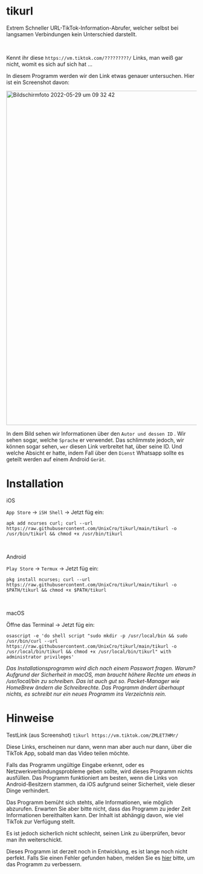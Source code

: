 # tikurl

Extrem Schneller URL-TikTok-Information-Abrufer, welcher selbst bei langsamen Verbindungen kein Unterschied darstellt. 

<br>

Kennt ihr diese `https://vm.tiktok.com/?????????/` Links, man weiß gar nicht, womit es sich auf sich hat ... 

In diesem Programm werden wir den Link etwas genauer untersuchen. Hier ist ein Screenshot davon: 


<img width="885" alt="Bildschirmfoto 2022-05-29 um 09 32 42" src="https://user-images.githubusercontent.com/70098046/170857355-c5930a28-5c82-4c9d-9bf1-37d2d754b52f.png">

In dem Bild sehen wir Informationen über den `Autor und dessen ID` . Wir sehen sogar, welche `Sprache` er verwendet. 
Das schlimmste jedoch, wir können sogar sehen, `wer` diesen Link verbreitet hat, über seine ID. Und welche Absicht er hatte, indem Fall über den `Dienst` Whatsapp sollte es geteilt werden auf einem Android `Gerät`.

# Installation

iOS 

`App Store` -> `iSH Shell` -> Jetzt füg ein: 

```
apk add ncurses curl; curl --url https://raw.githubusercontent.com/UnixCro/tikurl/main/tikurl -o /usr/bin/tikurl && chmod +x /usr/bin/tikurl
```

<br>

Android 

`Play Store` -> `Termux` -> Jetzt füg ein: 

```
pkg install ncurses; curl --url https://raw.githubusercontent.com/UnixCro/tikurl/main/tikurl -o $PATH/tikurl && chmod +x $PATH/tikurl
```

<br>

macOS 

Öffne das Terminal -> Jetzt füg ein:

```
osascript -e 'do shell script "sudo mkdir -p /usr/local/bin && sudo /usr/bin/curl --url https://raw.githubusercontent.com/UnixCro/tikurl/main/tikurl -o /usr/local/bin/tikurl && chmod +x /usr/local/bin/tikurl" with administrator privileges'
```

*Das Installationsprogramm wird dich nach einem Passwort fragen. Warum? Aufgrund der Sicherheit in macOS, man braucht höhere Rechte um etwas in /usr/local/bin zu schreiben. Das ist auch gut so. Packet-Manager wie HomeBrew ändern die Schreibrechte. Das Programm ändert überhaupt nichts, es schreibt nur ein neues Programm ins Verzeichnis rein.*


# Hinweise

TestLink (aus Screenshot) `tikurl https://vm.tiktok.com/ZMLET7HMr/`

Diese Links, erscheinen nur dann, wenn man aber auch nur dann, über die TikTok App, sobald man das Video teilen möchte.

Falls das Programm ungültige Eingabe erkennt, oder es Netzwerkverbindungsprobleme geben sollte, wird dieses Programm nichts ausfüllen.
Das Programm funktioniert am besten, wenn die Links von Android-Besitzern stammen, da iOS aufgrund seiner Sicherheit, viele dieser Dinge verhindert.

Das Programm bemüht sich stehts, alle Informationen, wie möglich abzurufen. Erwarten Sie aber bitte nicht, dass das Programm zu jeder Zeit Informationen  bereithalten kann. Der Inhalt ist abhängig davon, wie viel TikTok zur Verfügung stellt.

Es ist jedoch sicherlich nicht schlecht, seinen Link zu überprüfen, bevor man ihn weiterschickt.

Dieses Programm ist derzeit noch in Entwicklung, es ist lange noch nicht perfekt. Falls Sie einen Fehler gefunden haben, melden Sie es [hier](https://github.com/UnixCro/tikurl/issues) bitte, um das Programm zu verbessern. 
